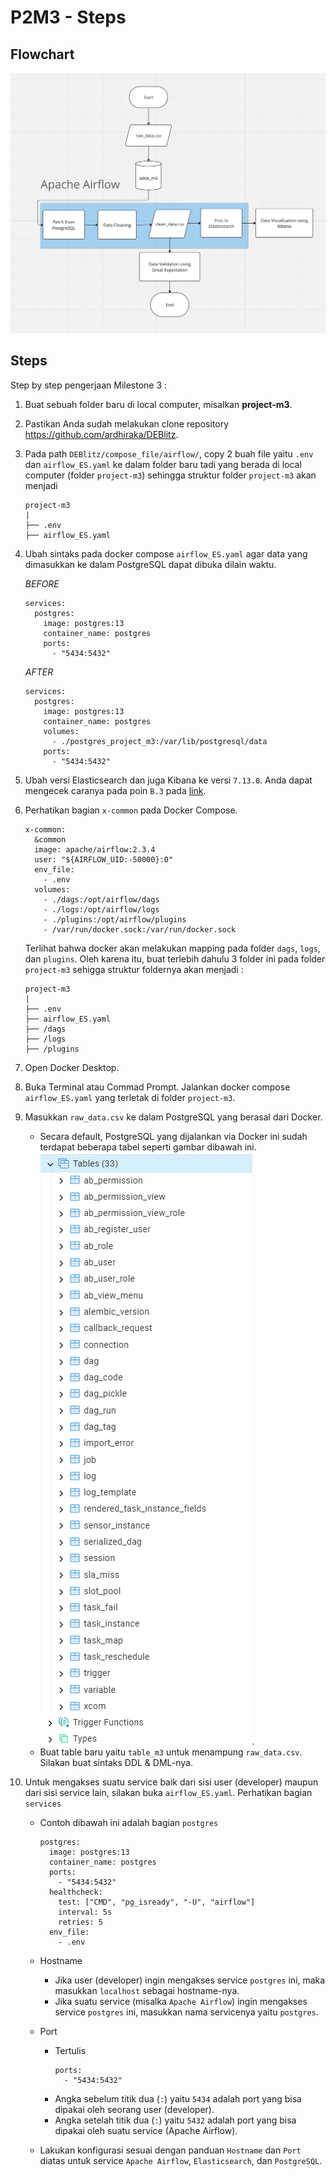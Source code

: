 # P2M3 - Steps

## Flowchart

![plot](flowchart.png)

## Steps
Step by step pengerjaan Milestone 3 : 

1. Buat sebuah folder baru di local computer, misalkan **project-m3**.

2. Pastikan Anda sudah melakukan clone repository https://github.com/ardhiraka/DEBlitz.

3. Pada path `DEBlitz/compose_file/airflow/`, copy 2 buah file yaitu `.env` dan `airflow_ES.yaml` ke dalam folder baru tadi yang berada di local computer (folder `project-m3`) sehingga struktur folder `project-m3` akan menjadi
   ```
   project-m3
   |
   ├── .env
   ├── airflow_ES.yaml
   ```

4. Ubah sintaks pada docker compose `airflow_ES.yaml` agar data yang dimasukkan ke dalam PostgreSQL dapat dibuka dilain waktu.
  
   *BEFORE*
   ```
   services: 
     postgres:
       image: postgres:13
       container_name: postgres
       ports:
         - "5434:5432"
   ```

   *AFTER*
   ```
   services: 
     postgres:
       image: postgres:13
       container_name: postgres
       volumes:
         - ./postgres_project_m3:/var/lib/postgresql/data
       ports:
         - "5434:5432"
   ```
5. Ubah versi Elasticsearch dan juga Kibana ke versi `7.13.0`. Anda dapat mengecek caranya pada poin `B.3` pada [link](https://github.com/danupurnomo/lecture-notes/blob/main/elastic-kibana-notes.md).

6. Perhatikan bagian `x-common` pada Docker Compose.
   ```
   x-common:
     &common
     image: apache/airflow:2.3.4
     user: "${AIRFLOW_UID:-50000}:0"
     env_file: 
       - .env
     volumes:
       - ./dags:/opt/airflow/dags
       - ./logs:/opt/airflow/logs
       - ./plugins:/opt/airflow/plugins
       - /var/run/docker.sock:/var/run/docker.sock
   ```

   Terlihat bahwa docker akan melakukan mapping pada folder `dags`, `logs`, dan `plugins`. Oleh karena itu, buat terlebih dahulu 3 folder ini pada folder `project-m3` sehigga struktur foldernya akan menjadi : 

   ```
   project-m3
   |
   ├── .env
   ├── airflow_ES.yaml
   ├── /dags
   ├── /logs
   ├── /plugins
   ```

7. Open Docker Desktop.

8. Buka Terminal atau Commad Prompt. Jalankan docker compose `airflow_ES.yaml` yang terletak di folder `project-m3`.

9. Masukkan `raw_data.csv` ke dalam PostgreSQL yang berasal dari Docker. 
    - Secara default, PostgreSQL yang dijalankan via Docker ini sudah terdapat beberapa tabel seperti gambar dibawah ini. ![plot](Default%20PostgreSQL%20Tables.png).
    - Buat table baru yaitu `table_m3` untuk menampung `raw_data.csv`. Silakan buat sintaks DDL & DML-nya.

10. Untuk mengakses suatu service baik dari sisi user (developer) maupun dari sisi service lain, silakan buka `airflow_ES.yaml`. Perhatikan bagian `services`
    * Contoh dibawah ini adalah bagian `postgres`
      ```
      postgres:
        image: postgres:13
        container_name: postgres
        ports:
          - "5434:5432"
        healthcheck:
          test: ["CMD", "pg_isready", "-U", "airflow"]
          interval: 5s
          retries: 5
        env_file:
          - .env
      ```

    * Hostname
      - Jika user (developer) ingin mengakses service `postgres` ini, maka masukkan `localhost` sebagai hostname-nya.
      - Jika suatu service (misalka `Apache Airflow`) ingin mengakses service `postgres` ini, masukkan nama servicenya yaitu `postgres`.

    * Port
      - Tertulis 
        ```
        ports:
          - "5434:5432"
        ```
      - Angka sebelum titik dua (`:`) yaitu `5434` adalah port yang bisa dipakai oleh seorang user (developer).
      - Angka setelah titik dua (`:`) yaitu `5432` adalah port yang bisa dipakai oleh suatu service (Apache Airflow).

    * Lakukan konfigurasi sesuai dengan panduan `Hostname` dan `Port` diatas untuk service `Apache Airflow`, `Elasticsearch`, dan `PostgreSQL`.
